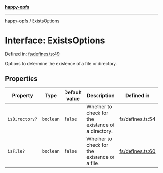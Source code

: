 [**happy-opfs**](../README.md)

***

[happy-opfs](../README.md) / ExistsOptions

# Interface: ExistsOptions

Defined in: [fs/defines.ts:49](https://github.com/JiangJie/happy-opfs/blob/7d6f4902eef2f34868c7991f5501261a1d1ff67a/src/fs/defines.ts#L49)

Options to determine the existence of a file or directory.

## Properties

| Property | Type | Default value | Description | Defined in |
| ------ | ------ | ------ | ------ | ------ |
| <a id="isdirectory"></a> `isDirectory?` | `boolean` | `false` | Whether to check for the existence of a directory. | [fs/defines.ts:54](https://github.com/JiangJie/happy-opfs/blob/7d6f4902eef2f34868c7991f5501261a1d1ff67a/src/fs/defines.ts#L54) |
| <a id="isfile"></a> `isFile?` | `boolean` | `false` | Whether to check for the existence of a file. | [fs/defines.ts:60](https://github.com/JiangJie/happy-opfs/blob/7d6f4902eef2f34868c7991f5501261a1d1ff67a/src/fs/defines.ts#L60) |
